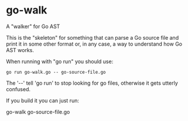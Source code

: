 go-walk
=======

A "walker" for Go AST

This is the "skeleton" for something that can parse a Go source file and print it in some other format or, in any case, a way to understand how Go AST works.

When running with "go run" you should use:

    go run go-walk.go -- go-source-file.go
    
The '--' tell 'go run' to stop looking for go files, otherwise it gets utterly confused.

If you build it you can just run:

   go-walk go-source-file.go

